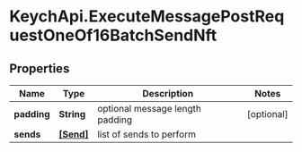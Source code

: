 # KeychApi.ExecuteMessagePostRequestOneOf16BatchSendNft

## Properties

Name | Type | Description | Notes
------------ | ------------- | ------------- | -------------
**padding** | **String** | optional message length padding | [optional] 
**sends** | [**[Send]**](Send.md) | list of sends to perform | 


